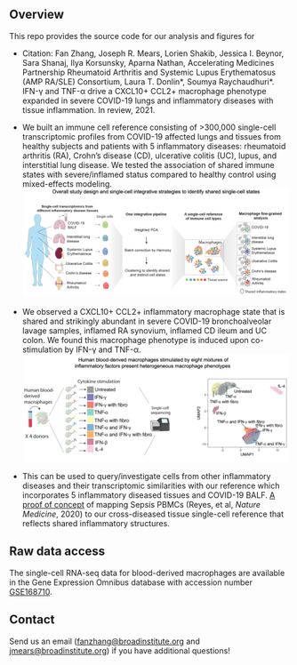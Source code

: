 ## Overview
This repo provides the source code for our analysis and figures for 

- Citation: Fan Zhang, Joseph R. Mears, Lorien Shakib, Jessica I. Beynor, Sara Shanaj, Ilya Korsunsky, Aparna Nathan, Accelerating Medicines Partnership Rheumatoid Arthritis and Systemic Lupus Erythematosus (AMP RA/SLE) Consortium, Laura T. Donlin*, Soumya Raychaudhuri*. IFN-γ and TNF-α drive a CXCL10+ CCL2+ macrophage phenotype expanded in severe COVID-19 lungs and inflammatory diseases with tissue inflammation. In review, 2021.


- We built an immune cell reference consisting of >300,000 single-cell transcriptomic profiles from COVID-19 affected lungs and tissues from healthy subjects and patients with 5 inflammatory diseases: rheumatoid arthritis (RA), Crohn’s disease (CD), ulcerative colitis (UC), lupus, and interstitial lung disease. We tested the association of shared immune states with severe/inflamed status compared to healthy control using mixed-effects modeling. 
  ![](overall.png)
  
- We observed a CXCL10+ CCL2+ inflammatory macrophage state that is shared and strikingly abundant in severe COVID-19 bronchoalveolar lavage samples, inflamed RA synovium, inflamed CD ileum and UC colon. We found this macrophage phenotype is induced upon co-stimulation by IFN-γ and TNF-α.
 ![](HTO.png)
 

- This can be used to query/investigate cells from other inflammatory diseases and their transcriptomic similarities with our reference which incorporates 5 inflammatory diseased tissues and COVID-19 BALF. [A proof of concept](https://github.com/immunogenomics/inflamedtissue_covid19_reference/blob/master/code/Map_Sepsis_to_FanImmuneReference_using_Symphony_Notebook.ipynb) of mapping Sepsis PBMCs (Reyes, et al, *Nature Medicine*, 2020) to our cross-diseased tissue single-cell reference that reflects shared inflammatory structures.


## Raw data access
The single-cell RNA-seq data for blood-derived macrophages are available in the Gene Expression Omnibus database with accession number [GSE168710](https://www.ncbi.nlm.nih.gov/geo/query/acc.cgi?acc=GSE168710).

## Contact
Send us an email (fanzhang@broadinstitute.org and jmears@broadinstitute.org) if you have additional questions!
